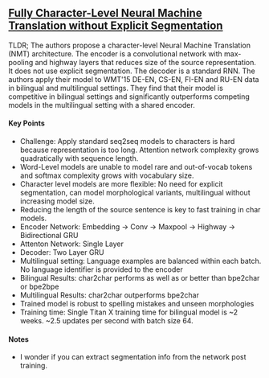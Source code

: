 ## [Fully Character-Level Neural Machine Translation without Explicit Segmentation](https://arxiv.org/abs/1610.03017)

TLDR; The authors propose a character-level Neural Machine Translation (NMT) architecture. The encoder is a convolutional network with max-pooling and highway layers that reduces size of the source representation. It does not use explicit segmentation. The decoder is a standard RNN. The authors apply their model to WMT'15 DE-EN, CS-EN, FI-EN and RU-EN data in bilingual and multilingual settings. They find that their model is competitive in bilingual settings and significantly outperforms competing models in the multilingual setting with a shared encoder.

#### Key Points

- Challenge: Apply standard seq2seq models to characters is hard because representation is too long. Attention network complexity grows quadratically with sequence length.
- Word-Level models are unable to model rare and out-of-vocab tokens and softmax complexity grows with vocabulary size.
- Character level models are more flexible: No need for explicit segmentation, can model morphological variants, multilingual without increasing model size.
- Reducing the length of the source sentence is key to fast training in char models.
- Encoder Network: Embedding -> Conv -> Maxpool -> Highway -> Bidirectional GRU
- Attenton Network: Single Layer
- Decoder: Two Layer GRU
- Multilingual setting: Language examples are balanced within each batch. No language identifier is provided to the encoder
- Bilingual Results: char2char performs as well as or better than bpe2char or bpe2bpe
- Multilingual Results: char2char outperforms bpe2char
- Trained model is robust to spelling mistakes and unseen morphologies
- Training time: Single Titan X training time for bilingual model is ~2 weeks. ~2.5 updates per second with batch size 64.


#### Notes

- I wonder if you can extract segmentation info from the network post training.